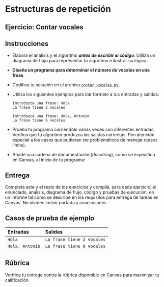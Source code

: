 # Estructuras de repetición
## Ejercicio: Contar vocales


## Instrucciones
- Elabora el análisis y el algoritmo ***antes de escribir el código***. Utiliza un diagrama de flujo para representar tu algoritmo e ilustrar su lógica.

- **Diseña un programa para determinar el número de vocales en una frase**.

- Codifica tu solución en el archivo [`contar_vocales.py`](/contar_vocales.py).
   
- Utiliza los siguientes ejemplos para dar formato a tus entradas y salidas:

  ```
  Introduzca una frase: Hola
  La frase tiene 2 vocales
    
  Introduzca una frase: Hola, Antonio
  La frase tiene 6 vocales
  ```
  
- Prueba tu programa corriéndolo varias veces con diferentes entradas. Verifica que tu algoritmo produzca las salidas correctas. Pon atención especial a los casos que pudieran ser problemáticos de manejar (casos límite).

- Añade una cadena de documentación (*docstring*), como se especifica en Canvas, al inicio de tu programa:
  
## Entrega
Completa este y el resto de los ejercicios y compila, para cada ejercicio, el enunciado, análisis, diagrama de flujo, código y pruebas de ejecución, en un informe tal como se describe en los requisitos para entrega de tareas en Canvas. No olvides incluir portada y conclusiones.

## Casos de prueba de ejemplo
| Entradas | Salidas |
|:---------|:--------|
| `Hola` | `La frase tiene 2 vocales` |
| `Hola, Antonio` | `La frase tiene 6 vocales` |

## Rúbrica
Verifica tu entrega contra la rúbrica disponible en Canvas para maximizar tu calificación.